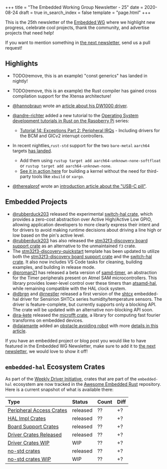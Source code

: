 +++
title = "The Embedded Working Group Newsletter - 25"
date = 2020-08-24
draft = true
in_search_index = false
template = "page.html"
+++

<!-- TODO before release set `draft` to `false` and `in_search_index` to `true` -->

This is the 25th newsletter of the [Embedded WG] where we highlight new progress, celebrate cool projects, thank the community, and advertise projects that need help!

[Embedded WG]: https://github.com/rust-embedded/wg

<!-- TODO uncomment -->

<!-- Discuss on [#rust-embedded:matrix.org], [users.rust-lang.org], [on twitter], or [on reddit]! -->

<!-- [#rust-embedded:matrix.org]: https://matrix.to/#/#rust-embedded:matrix.org -->
<!-- [users.rust-lang.org]: https://example.org/#TODO -->
<!-- [on twitter]: https://example.org/#TODO -->
<!-- [on reddit]: https://example.org/#TODO -->

<!-- more -->

If you want to mention something in [the next newsletter], send us a pull request!

<!-- TODO before release add the next template! -->

[the next newsletter]: https://github.com/rust-embedded/blog/edit/master/content/${TODO}.md

## Highlights

<!--
TODO Add news related to embedded Rust that are not about new crates releases here. Things that go here include:

    * Blog Posts
    * Proof of concepts
    * Product releases
    * Upstream changes/releases
-->

- TODO(remove, this is an example) "const generics" has landed in nightly!

- TODO(remove, this is an example) the Rust compiler has gained cross compilation support for the Xtensa architecture!

- [@hannobraun][@braun-embedded] wrote an [article about his DW1000 driver][dw1000].
- [@andre-richter] added a new tutorial to the [Operating System development tutorials in Rust on the Raspberry Pi] series:
  - [Tutorial 14: Exceptions Part 2: Peripheral IRQs] - Including drivers for the BCM and GICv2 interrupt controllers.
- In recent nightlies,`rust-std` support for the two `bare-metal` `aarch64` targets [has landed][aarch64-rust-std].
  - Add them using `rustup target add aarch64-unknown-none-softfloat` or `rustup target add aarch64-unknown-none`.
  - [See it in action here][os-dev-rust-std] for building a kernel without the need for third-party tools like `xbuild` or `xargo`.
- [@therealprof][@therealprof] wrote an [introduction article about the "USB-C pill"][USB-C pill].

## Embedded Projects

<!--
TODO Add news about embedded projects here. Things that
go here include:

    * New crates
    * New releases of existing crates
    * Embedded Application releases
-->

- [@rubberduck203][@rubberduck203] released the experimental [switch-hal crate][switch-hal], which provides a zero-cost abstraction over Active High/Active Low GPIO, allowing application developers to more clearly express their intent and for drivers to avoid making runtime decisions about driving a line high or low based on the pin's active level.
- [@rubberduck203][@rubberduck203] has also released the [stm32f3-discovery board support crate][stm32f3-discovery] as an alternative to the unmaintained `f3` crate.
- The [stm32f3-discovery-quickstart][stm32f3-discovery-quickstart] template has been updated to utilize both the [stm32f3-discovery board support crate][stm32f3-discovery] and the [switch-hal crate][switch-hal]. It also now includes VS Code tasks for cleaning, building examples, and building in release mode.
- [@proman21][@proman21] has released a beta version of [samd-timer][samd-timer], an abstraction for the Timer peripherals present on Atmel SAM microcontrollers. This library provides lower-level control over these timers than [atsamd-hal][atsamd-hal], while remaining compatible with the HAL clock system.
- [@dbrgn][@dbrgn] and [@rnestler][@rnestler] released a first version of the [shtcx](https://docs.rs/shtcx/) embedded-hal driver for Sensirion SHTCx series humidity/temperature sensors. The driver is feature-complete, but currently supports only a blocking API. The crate will be updated with an alternative non-blocking API soon.
- [@ra-kete][@ra-kete] released the [microfft crate][microfft], a library for computing fast fourier transforms on embedded devices.
- [@dajamante][@dajamante] added an [obstacle avoiding robot](https://github.com/Dajamante/avr-car) with more [details in this article](https://github.com/Dajamante/avr-car/blob/master/article.md).

If you have an embedded project or blog post you would like to have featured in the Embedded WG Newsletter, make sure to add it to [the next newsletter], we would love to show it off!

<!-- LINK SECTION FOR HIGHLIGHTS AND EMBEDDED PROJECTS -->

<!--
TODO: Put all markdown links here for User names. Prefer
Github usernames, twitter handles, or blog URLs. If you
are submitting for yourself, please choose whatever link
you would like for yourself.
-->
[@rubberduck203]: https://twitter.com/Rubberduck203
[@proman21]: https://github.com/proman21
[@dbrgn]: https://github.com/dbrgn
[@rnestler]: https://github.com/rnestler
[@ra-kete]: https://github.com/ra-kete
[@braun-embedded]: http://github.com/braun-embedded
[@andre-richter]: https://github.com/andre-richter
[@dajamante]:https://github.com/dajamante
[@therealprof]:https://github.com/therealprof

<!--
TODO: Put all links for content here.
-->
[switch-hal]: https://crates.io/crates/switch-hal
[stm32f3-discovery]: https://crates.io/crates/stm32f3-discovery
[stm32f3-discovery-quickstart]: https://github.com/rubberduck203/stm32f3-discovery-quickstart/
[samd-timer]: https://github.com/proman21/samd-timer/
[atsamd-hal]: https://github.com/atsamd-rs/atsamd/
[microfft]: https://crates.io/crates/microfft
[dw1000]: https://braun-embedded.com/dw1000/
[Operating System development tutorials in Rust on the Raspberry Pi]: https://github.com/rust-embedded/rust-raspberrypi-OS-tutorials
[Tutorial 14: Exceptions Part 2: Peripheral IRQs]: https://github.com/rust-embedded/rust-raspberrypi-OS-tutorials/tree/master/14_exceptions_part2_peripheral_IRQs
[aarch64-rust-std]: https://github.com/rust-lang/rust/pull/68334
[os-dev-rust-std]: https://github.com/rust-embedded/rust-raspberrypi-OS-tutorials/commit/c4f9432e131f6aa6dd58b9ba795d67ec3bfd3c7f
[USB-C pill]: https://therealprof.github.io/blog/usb-c-pill-part1/

## `embedded-hal` Ecosystem Crates

As part of the [Weekly Driver Initiative], crates that are part of the `embedded-hal` ecosystem are now tracked in the [Awesome Embedded Rust] repository. Here is a current snapshot of what is available there:

<!-- TODO fill in the numbers before release -->

| Type                       | Status    | Count | Diff |
| :---                       | :-----    | :---- | :--- |
| [Peripheral Access Crates] | released  | ??    | +?   |
| [HAL Impl Crates]          | released  | ??    | +?   |
| [Board Support Crates]     | released  | ??    | +?   |
| [Driver Crates Released]   | released  | ??    | +?   |
| [Driver Crates WIP]        | WIP       | ??    | +?   |
| [no-std crates]            | released  | ??    | +?   |
| [no-std crates WIP]        | WIP       | ??    | +?   |

[Awesome Embedded Rust]: https://github.com/rust-embedded/awesome-embedded-rust
[Weekly Driver Initiative]: https://github.com/rust-embedded/wg/issues/39
[Peripheral Access Crates]: https://github.com/rust-embedded/awesome-embedded-rust#peripheral-access-crates
[HAL Impl Crates]: https://github.com/rust-embedded/awesome-embedded-rust#hal-implementation-crates
[Board Support Crates]: https://github.com/rust-embedded/awesome-embedded-rust#board-support-crates
[Driver Crates Released]: https://github.com/rust-embedded/awesome-embedded-rust#driver-crates
[Driver Crates WIP]: https://github.com/rust-embedded/awesome-embedded-rust#wip
[no-std crates]: https://github.com/rust-embedded/awesome-embedded-rust#no-std-crates
[no-std crates WIP]: https://github.com/rust-embedded/awesome-embedded-rust#wip-1
